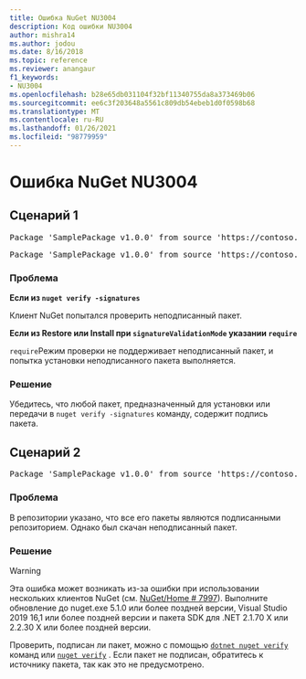 ```yaml
---
title: Ошибка NuGet NU3004
description: Код ошибки NU3004
author: mishra14
ms.author: jodou
ms.date: 8/16/2018
ms.topic: reference
ms.reviewer: anangaur
f1_keywords:
- NU3004
ms.openlocfilehash: b28e65db031104f32bf11340755da8a373469b06
ms.sourcegitcommit: ee6c3f203648a5561c809db54ebeb1d0f0598b68
ms.translationtype: MT
ms.contentlocale: ru-RU
ms.lasthandoff: 01/26/2021
ms.locfileid: "98779959"
---
```

# <a name="nuget-error-nu3004"></a>Ошибка NuGet NU3004

## <a name="scenario-1"></a>Сценарий 1

<pre>Package 'SamplePackage v1.0.0' from source 'https://contoso.com/index.json': The package is not signed.</pre>
<pre>Package 'SamplePackage v1.0.0' from source 'https://contoso.com/index.json': signatureValidationMode is set to require, so packages are allowed only if signed by trusted signers; however, this package is unsigned.</pre>

### <a name="issue"></a>Проблема

**Если из `nuget verify -signatures`**

Клиент NuGet попытался проверить неподписанный пакет.

**Если из Restore или Install при `signatureValidationMode` указании `require`**

`require`Режим проверки не поддерживает неподписанный пакет, и попытка установки неподписанного пакета выполняется.

### <a name="solution"></a>Решение

Убедитесь, что любой пакет, предназначенный для установки или передачи в `nuget verify -signatures` команду, содержит подпись пакета.

## <a name="scenario-2"></a>Сценарий 2

<pre>Package 'SamplePackage v1.0.0' from source 'https://contoso.com/index.json': This repository indicated that all its packages are repository signed; however, this package is unsigned.</pre>

### <a name="issue"></a>Проблема

В репозитории указано, что все его пакеты являются подписанными репозиторием. Однако был скачан неподписанный пакет.

### <a name="solution"></a>Решение

> [!Warning]
> Эта ошибка может возникать из-за ошибки при использовании нескольких клиентов NuGet (см. [NuGet/Home # 7997](https://github.com/NuGet/Home/issues/7997)). Выполните обновление до nuget.exe 5.1.0 или более поздней версии, Visual Studio 2019 16,1 или более поздней версии и пакета SDK для .NET 2.1.70 X или 2.2.30 X или более поздней версии.

Проверить, подписан ли пакет, можно с помощью [`dotnet nuget verify`](/dotnet/core/tools/dotnet-nuget-verify.md) команд или [`nuget verify`](../cli-reference/cli-ref-verify.md) . Если пакет не подписан, обратитесь к источнику пакета, так как это не предусмотрено.
